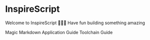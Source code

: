 # InspireScript

Welcome to InspireScript 🎉🎉🎉 Have fun building something amazing
<Icon id="heart" className="text-danger ml-1" />

<div className="d-flex justify-content-center">
  <Link to="/magic-markdown" className="px-3">Magic Markdown</Link>
  <Link to="/application" className="px-3">Application Guide</Link>
  <Link to="/toolchain" className="px-3">Toolchain Guide</Link>
</div>
